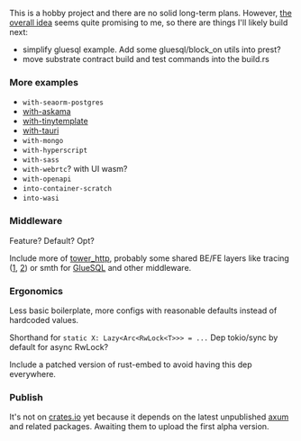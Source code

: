 This is a hobby project and there are no solid long-term plans. However, [the overall idea](https://prest.blog/motivation) seems quite promising to me, so there are things I'll likely build next:

- simplify gluesql example. Add some gluesql/block_on utils into prest?
- move substrate contract build and test commands into the build.rs

### More examples

- `with-seaorm-postgres`
- [with-askama](https://github.com/djc/askama)
- [with-tinytemplate](https://crates.io/crates/tinytemplate)
- [with-tauri](https://beta.tauri.app/)
- `with-mongo`
- `with-hyperscript`
- `with-sass`
- `with-webrtc`? with UI wasm?
- `with-openapi`
- `into-container-scratch`
- `into-wasi`

### Middleware

Feature? Default? Opt?

Include more of [tower_http](https://docs.rs/tower-http/latest/tower_http/), probably some shared BE/FE layers like tracing ([1](https://github.com/old-storyai/tracing-wasm), [2](https://docs.rs/tracing-chrome/latest/tracing_chrome/)) or smth for [GlueSQL](https://gluesql.org/docs/0.14/getting-started/javascript-web) and other middleware.

### Ergonomics
Less basic boilerplate, more configs with reasonable defaults instead of hardcoded values.

Shorthand for `static X: Lazy<Arc<RwLock<T>>> = ...`
Dep tokio/sync by default for async RwLock?

Include a patched version of rust-embed to avoid having this dep everywhere.

### Publish
It's not on [crates.io](https://crates.io/crates/prest) yet because it depends on the latest unpublished [axum](https://github.com/tokio-rs/axum) and related packages. Awaiting them to upload the first alpha version.
